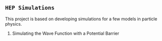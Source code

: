 ## ```HEP Simulations```

This project is based on developing simulations for a few models in particle physics.

1) Simulating the Wave Function with a Potential Barrier

  
 
 
 
 
